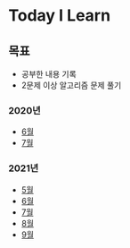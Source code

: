 # Today I Learn

## 목표

- 공부한 내용 기록
- 2문제 이상 알고리즘 문제 풀기

### 2020년

- [6월](./2020/June/readme.md)
- [7월](./2020/July/readme.md)

### 2021년

- [5월](./2021/May/readme.md)
- [6월](./2021/June/readme.md)
- [7월](./2021/July/readme.md)
- [8월](./2021/August/readme.md)
- [9월](./2021/September/readme.md)
